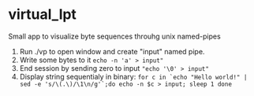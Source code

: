 virtual\_lpt
===========

Small app to visualize byte sequences throuhg unix named-pipes

1. Run ./vp to open window and create "input" named pipe.
2. Write some bytes to it `echo -n 'a' > input"`
3. End session by sending zero to input `"echo '\0' > input"`
4. Display string sequentialy in binary:
``
    for c in `echo "Hello world!" | sed -e 's/\(.\)/\1\n/g'`;do
    echo -n $c > input; sleep 1
    done
    ``
